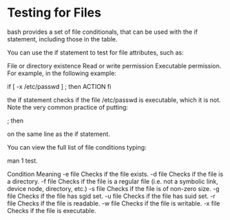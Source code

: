 # Testing for Files

bash provides a set of file conditionals, that can be used with the if statement, including those in the table.

You can use the if statement to test for file attributes, such as:

File or directory existence
Read or write permission
Executable permission.
For example, in the following example:

if [ -x /etc/passwd ] ; then
    ACTION
fi

the if statement checks if the file /etc/passwd is executable, which it is not. Note the very common practice of putting:

; then

on the same line as the if statement.

You can view the full list of file conditions typing:

man 1 test.

 

Condition	Meaning
-e file	Checks if the file exists.
-d file	Checks if the file is a directory.
-f file	Checks if the file is a regular file (i.e. not a symbolic link, device node, directory, etc.)
-s file	Checks if the file is of non-zero size.
-g file	Checks if the file has sgid set.
-u file	Checks if the file has suid set.
-r file	Checks if the file is readable.
-w file	Checks if the file is writable.
-x file	Checks if the file is executable.
